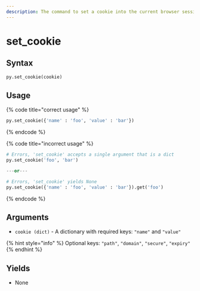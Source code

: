 ```yaml
---
description: The command to set a cookie into the current browser session.
---
```


# set\_cookie

## Syntax

```python
py.set_cookie(cookie)
```

## Usage

{% code title="correct usage" %}
```python
py.set_cookie({'name' : 'foo', 'value' : 'bar'})
```
{% endcode %}

{% code title="incorrect usage" %}
```python
# Errors, 'set_cookie' accepts a single argument that is a dict
py.set_cookie('foo', 'bar')

---or---

# Errors, 'set_cookie' yields None
py.set_cookie({'name' : 'foo', 'value' : 'bar'}).get('foo')
```
{% endcode %}

## Arguments

* `cookie (dict)` - A dictionary with required keys: `"name"` and `"value"`

{% hint style="info" %}
Optional keys: `"path"`, `"domain"`, `"secure"`, `"expiry"`
{% endhint %}

## Yields

* None

